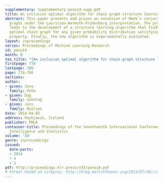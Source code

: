 ```yaml
---
supplementary: Supplementary:pena14-supp.pdf
title: An inclusion optimal algorithm for chain graph structure learning
abstract: This paper presents and proves an extension of Meek’s conjecture to chain
  graphs under the Lauritzen-Wermuth-Frydenberg interpretation. The proof of the conjecture
  leads to the development of a structure learning algorithm that finds an inclusion
  optimal chain graph for any given probability distribution satisfying the composition
  property. Finally, the new algorithm is experimentally evaluated.
layout: inproceedings
series: Proceedings of Machine Learning Research
id: pena14
month: 0
tex_title: "{An inclusion optimal algorithm for chain graph structure learning}"
firstpage: 778
lastpage: 786
page: 778-786
sections: 
author:
- given: Jose
  family: Peña
- given: Dag
  family: Sonntag
- given: Jens
  family: Nielsen
date: 2014-04-02
address: Reykjavik, Iceland
publisher: PMLR
container-title: Proceedings of the Seventeenth International Conference on Artificial
  Intelligence and Statistics
volume: '33'
genre: inproceedings
issued:
  date-parts:
  - 2014
  - 4
  - 2
pdf: http://proceedings.mlr.press/v33/pena14.pdf
# Format based on citeproc: http://blog.martinfenner.org/2013/07/30/citeproc-yaml-for-bibliographies/
---
```

